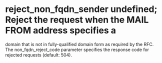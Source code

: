 # reject_non_fqdn_sender undefined; Reject the request when the MAIL FROM address specifies a
domain that is not in
fully-qualified domain form as required by the RFC.  The
non_fqdn_reject_code parameter specifies the response code for
rejected requests (default: 504). 